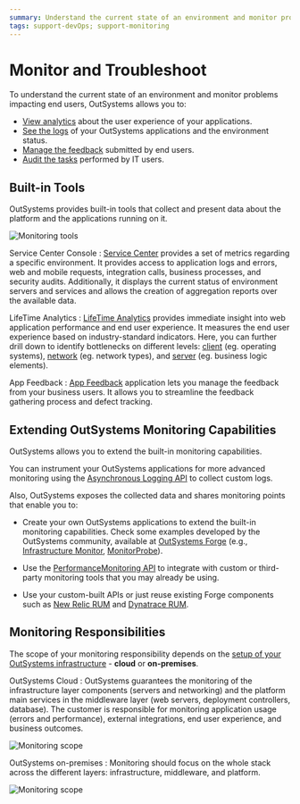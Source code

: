 ```yaml
---
summary: Understand the current state of an environment and monitor problems impacting end users.
tags: support-devOps; support-monitoring
---
```


# Monitor and Troubleshoot

To understand the current state of an environment and monitor problems impacting end users, OutSystems allows you to:

* [View analytics](troubleshoot-the-performance-of-an-application.md) about the user experience of your applications.
* [See the logs](monitoring-an-environment.md) of your OutSystems applications and the environment status.
* [Manage the feedback](../app-feedback/intro.md) submitted by end users.
* [Audit the tasks](monitor-usage-with-audit-logs.md) performed by IT users.

## Built-in Tools

OutSystems provides built-in tools that collect and present data about the platform and the applications running on it.

 ![Monitoring tools](images/intro-built-in-tools-sc-lt.png?width=800)

Service Center Console
:   [Service Center](monitoring-an-environment.md) provides a set of metrics regarding a specific environment. It provides access to application logs and errors, web and mobile requests, integration calls, business processes, and security audits. Additionally, it displays the current status of environment servers and services and allows the creation of aggregation reports over the available data.

LifeTime Analytics
:   [LifeTime Analytics](troubleshoot-the-performance-of-an-application.md) provides immediate insight into web application performance and end user experience. It measures the end user experience based on industry-standard indicators. Here, you can further drill down to identify bottlenecks on different levels: [client](how-application-performance-is-measured.md#client-metrics) (eg. operating systems), [network](how-application-performance-is-measured.md#network-metrics) (eg. network types), and [server](how-application-performance-is-measured.md#server-metrics) (eg. business logic elements).

App Feedback
:   [App Feedback](../app-feedback/intro.md) application lets you manage the feedback from your business users. It allows you to streamline the feedback gathering process and defect tracking.

## Extending OutSystems Monitoring Capabilities

OutSystems allows you to extend the built-in monitoring capabilities.

You can instrument your OutSystems applications for more advanced monitoring using the [Asynchronous Logging API](../../ref/apis/auto/asynchronous-logging-api.final.md) to collect custom logs.

Also, OutSystems exposes the collected data and shares monitoring points that enable you to:

* Create your own OutSystems applications to extend the built-in monitoring capabilities. Check some examples developed by the OutSystems community, available at [OutSystems Forge](https://www.outsystems.com/forge/) (e.g., [Infrastructure Monitor](https://www.outsystems.com/forge/component-overview/1178/infrastructure-monitor), [MonitorProbe](https://www.outsystems.com/forge/component-overview/4559/monitorprobe)).

* Use the [PerformanceMonitoring API](../../ref/apis/performancemonitoring-api.md) to integrate with custom or third-party monitoring tools that you may already be using.

* Use your custom-built APIs or just reuse existing Forge components such as [New Relic RUM](https://www.outsystems.com/forge/component-overview/6848/new-relic-rum-for-react) and [Dynatrace RUM](https://www.outsystems.com/forge/component-overview/6850/dynatrace-rum-for-react).

## Monitoring Responsibilities

The scope of your monitoring responsibility depends on the [setup of your OutSystems infrastructure](../../setup/possible-setups.md) - **cloud** or **on-premises**.

OutSystems Cloud
:   OutSystems guarantees the monitoring of the infrastructure layer components (servers and networking) and the platform main services in the middleware layer (web servers, deployment controllers, database). The customer is responsible for monitoring application usage (errors and performance), external integrations, end user experience, and business outcomes.

![Monitoring scope](images/intro-cloud-scope-diag.png?width=600)

OutSystems on-premises
:   Monitoring should focus on the whole stack across the different layers: infrastructure, middleware, and platform.

![Monitoring scope](images/intro-on-prem-scope-diag.png?width=600)
